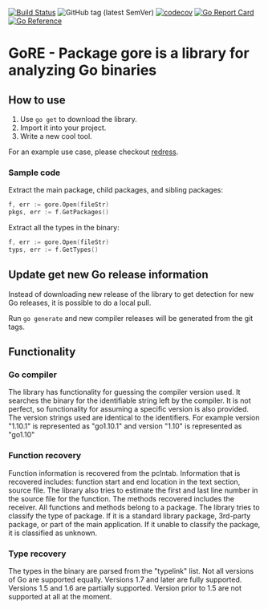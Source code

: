 [![Build Status](https://travis-ci.org/goretk/gore.svg?branch=master)](https://travis-ci.org/goretk/gore)
![GitHub tag (latest SemVer)](https://img.shields.io/github/v/tag/goretk/gore?label=release&sort=semver)
[![codecov](https://codecov.io/gh/goretk/gore/branch/develop/graph/badge.svg?token=q68t8P9A98)](https://codecov.io/gh/goretk/gore)
[![Go Report Card](https://goreportcard.com/badge/github.com/goretk/gore)](https://goreportcard.com/report/github.com/goretk/gore)
[![Go Reference](https://pkg.go.dev/badge/github.com/goretk/gore.svg)](https://pkg.go.dev/github.com/goretk/gore)
# GoRE - Package gore is a library for analyzing Go binaries

## How to use

1. Use `go get` to download the library.
2. Import it into your project.
3. Write a new cool tool.

For an example use case, please checkout [redress](https://github.com/goretk/redress).

### Sample code

Extract the main package, child packages, and sibling packages:
```go
f, err := gore.Open(fileStr)
pkgs, err := f.GetPackages()
```

Extract all the types in the binary:
```go
f, err := gore.Open(fileStr)
typs, err := f.GetTypes()
```

## Update get new Go release information

Instead of downloading new release of the library to get detection
for new Go releases, it is possible to do a local pull.

Run `go generate` and new compiler releases will be generated from
the git tags.

## Functionality

### Go compiler

The library has functionality for guessing the compiler version
used. It searches the binary for the identifiable string left
by the compiler. It is not perfect, so functionality for assuming
a specific version is also provided. The version strings used are
identical to the identifiers. For example version "1.10.1" is
represented as "go1.10.1" and version "1.10" is represented as
"go1.10"

### Function recovery

Function information is recovered from the pclntab. Information
that is recovered includes: function start and end location in
the text section, source file. The library also tries to estimate
the first and last line number in the source file for the function.
The methods recovered includes the receiver. All functions and
methods belong to a package. The library tries to classify the
type of package. If it is a standard library package, 3rd-party
package, or part of the main application. If it unable to classify
the package, it is classified as unknown.

### Type recovery

The types in the binary are parsed from the "typelink" list. Not
all versions of Go are supported equally. Versions 1.7 and later
are fully supported. Versions 1.5 and 1.6 are partially supported.
Version prior to 1.5 are not supported at all at the moment.

